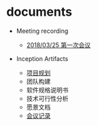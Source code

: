 # documents

- Meeting recording
  - [2018/03/25 第一次会议](docs/meeting-recordings/Meeting-rec-20180325.md)



- Inception Artifacts

  - [项目规划](docs/About.md)
  - 团队构建
  - 软件规格说明书
  - 技术可行性分析
  - 愿景文档
  - [会议记录](docs/Meeting-recording/Meeting-rec-20180325.md)

  ​